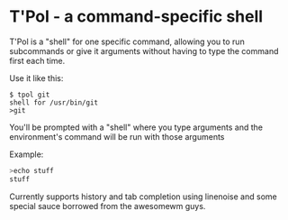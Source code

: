 T'Pol - a command-specific shell
====

T'Pol is a "shell" for one specific command, allowing you to run subcommands or give it arguments without having to type the command first each time.

Use it like this:
```
$ tpol git
shell for /usr/bin/git
>git 
```
You'll be prompted with a "shell" where you type arguments and the environment's command will be run with those arguments

Example:
```bash
>echo stuff
stuff
```

Currently supports history and tab completion using linenoise and some special sauce borrowed from the awesomewm guys.
